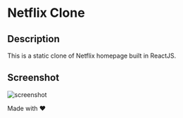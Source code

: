 # Netflix Clone

## Description

This is a static clone of Netflix homepage built in ReactJS.


## Screenshot

![screenshot](https://user-images.githubusercontent.com/4997491/99920358-f66a7800-2d48-11eb-8e20-a1b619f35ccd.JPG)


Made with ❤
